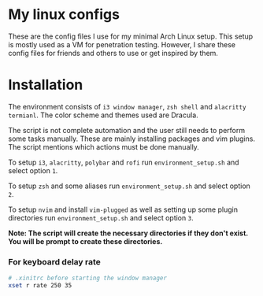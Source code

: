# My linux configs
These are the config files I use for my minimal Arch Linux setup. This setup is mostly used as a VM for penetration testing.
However, I share these config files for friends and others to use or get inspired by them.

# Installation
The environment consists of `i3 window manager`, `zsh shell` and `alacritty termianl`. The color scheme and themes used are Dracula.

The script is not complete automation and the user still needs to perform some tasks manually. These are mainly installing packages and vim plugins. The script mentions which actions must be done manually.

To setup `i3`, `alacritty`, `polybar` and `rofi` run `environment_setup.sh` and select option `1`.

To setup `zsh` and some aliases run `environment_setup.sh` and select option `2`.

To setup `nvim` and install `vim-plugged` as well as setting up some plugin directories run `environment_setup.sh` and select option `3`.

__Note: The script will create the necessary directories if they don't exist. You will be prompt to create these directories.__

### For keyboard delay rate
```bash
# .xinitrc before starting the window manager
xset r rate 250 35
```

